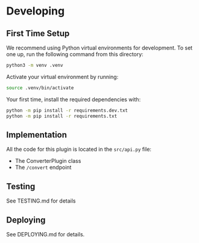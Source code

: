 # Developing

## First Time Setup

We recommend using Python virtual environments for development.
To set one up, run the following command from this directory:

```bash
python3 -m venv .venv
```

Activate your virtual environment by running:

```bash
source .venv/bin/activate
```

Your first time, install the required dependencies with:

```bash
python -m pip install -r requirements.dev.txt
python -m pip install -r requirements.txt
```

## Implementation

All the code for this plugin is located in the `src/api.py` file:

* The ConverterPlugin class
* The `/convert` endpoint

## Testing

See TESTING.md for details

## Deploying

See DEPLOYING.md for details.
